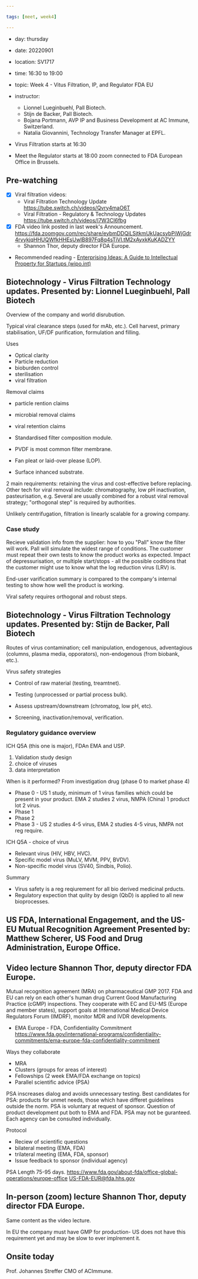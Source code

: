 ```yaml
---

tags: [meet, week4]

---
```


* day: thursday
* date: 20220901
* location: SV1717
* time: 16:30 to 19:00
* topic: Week 4 - Vitus Filtration, IP, and Regulator FDA EU
* instructor: 
	- Lionnel Lueginbuehl, Pall Biotech.
	- Stijn de Backer, Pall Biotech.
	- Bojana Portmann, AVP IP and Business Development at AC Immune, Switzerland.
	- Natalia Giovannini, Technology Transfer Manager at EPFL.

* Virus Filtration starts at 16:30
* Meet the Regulator starts at 18:00 zoom connected to FDA European Office in Brussels.

## Pre-watching
* [x] Viral filtration videos: 
	- Viral Filtration Technology Update <https://tube.switch.ch/videos/Qvry4maO6T>
	- Viral Filtration - Regulatory & Technology Updates <https://tube.switch.ch/videos/I7W3CI6fbg>
* [x]  FDA video link posted in last week's Announcement. <https://fda.zoomgov.com/rec/share/eybmDDQiLSjtkmUkUacsybPiWjGdr4rvykjqHHUQWfkHHEsUwIB897Fq8q4sTiVI.tM2xAyxkKuKADZYY>
	- Shannon Thor, deputy director FDA Europe.

* Recommended reading - [Enterprising Ideas: A Guide to Intellectual Property for Startups (wipo.int)](https://www.wipo.int/edocs/pubdocs/en/wipo_pub_961.pdf)

## Biotechnology - Virus Filtration Technology updates. Presented by: Lionnel Lueginbuehl, Pall Biotech
Overview of the company and world disrubution.

Typical viral clearance steps (used for mAb, etc.).
Cell harvest, primary stabilisation, UF/DF purification, formulation and filling.

Uses
* Optical clarity
* Particle reduction
* bioburden control 
* sterilisation
* viral filtration

Removal claims
* particle rention claims
* microbial removal claims
* viral retention claims

* Standardised filter composition module.
* PVDF is most common filter membrane. 
* Fan pleat or laid-over please (LOP).
* Surface inhanced substrate.

2 main requirements: retaining the virus and cost-effective before replacing.
Other tech for viral removal include: chromatography, low pH inactivation, pasteurisation, e.g. Several are usually combined for a robust viral removal strategy; "orthogonal step" is required by authorities.

Unlikely centrifugation, filtration is linearly scalable for a growing company.

### Case study
Recieve validation info from the supplier: how to you "Pall" know the filter will work.
Pall will simulate the widest range of conditions. The customer must repeat their own tests to know the product works as expected. 
Impact of depressurisation, or multiple start/stops - all the possible coditions that the customer might use to know what the log reduction virus (LRV) is.

End-user  varification summary is compared to the company's internal testing to show how well the product is working. 

Viral safety requires orthogonal and robust steps.

## Biotechnology - Virus Filtration Technology updates. Presented by: Stijn de Backer, Pall Biotech
Routes of virus contamination; cell manipulation, endogenous, adventagious (columns, plasma media, opporators), non-endogenous (from biobank, etc.).

Virus safety strategies
* Control of raw material (testing, treamtnet).
* Testing (unprocessed or partial process bulk).
* Assess upstream/downstream (chromatog, low pH, etc).

* Screening, inactivation/removal, verification.

### Regulatory guidance overview
ICH Q5A (this one is major), FDAn EMA and USP.
1. Validation study design
2. choice of viruses
3. data interpretation 

When is it performed?
From investigation drug (phase 0 to market phase 4)
* Phase 0 - US 1 study, minimum of 1 virus families which could be present in your product. EMA 2 studies 2 virus, NMPA (China) 1 product lot 2 virus.
* Phase 1 
* Phase 2 
* Phase 3 - US 2 studies 4-5 virus, EMA 2 studies 4-5 virus, NMPA not reg require.

ICH Q5A - choice of virus
* Relevant virus (HIV, HBV, HVC).
* Specific model virus (MuLV, MVM, PPV, BVDV).
* Non-specific model virus (SV40, Sindbis, Polio).

Summary
* Virus safety is a reg reqiurement for all bio derived medicinal prducts.
* Regulatory expection that qulity by design (QbD) is applied to all new bioprocesses.

## US FDA, International Engagement, and the US-EU Mutual Recognition Agreement Presented by: Matthew Scherer, US Food and Drug Administration, Europe Office.


## Video lecture Shannon Thor, deputy director FDA Europe.
Mutual recognition agreement (MRA) on pharmaceutical GMP 2017. 
FDA and EU can rely on each other's human drug Current Good Manufacturing Practice (cGMP) inspections.
They cooperate with EC and EU-MS (Europe and member states), support goals at International Medical Device Regulators Forum (IMDRF), monitor MDR and IVDR developments.

* EMA Europe - FDA, Confidentiality Commitment
<https://www.fda.gov/international-programs/confidentiality-commitments/ema-europe-fda-confidentiality-commitment>

Ways they collaborate
* MRA
* Clusters (groups for areas of interest)
* Fellowships (2 week EMA/FDA exchange on topics)
* Parallel scientific advice (PSA)

PSA inscreases dialog and avoids unnecessary testing.
Best candidates for PSA: products for unmet needs, those which have differet guidelines outside the norm.
PSA is voluntary at request of sponsor. 
Question of product development put both to EMA and FDA.
PSA may not be guranteed.
Each agency can be consulted individually.

Protocol
* Reciew of scientific questions
* bilateral meeting (EMA, FDA)
* trilateral meeting (EMA, FDA, sponsor)
* Issue feedback to sponsor (individual agency)

PSA Length 75-95 days.
<https://www.fda.gov/about-fda/office-global-operations/europe-office>
<US-FDA-EUR@fda.hhs.gov>

## In-person (zoom) lecture Shannon Thor, deputy director FDA Europe.
Same content as the video lecture.

In EU the company must have GMP for production- US does not have this requirement yet and may be slow to ever implrement it. 

## Onsite today
Prof. Johannes Streffer CMO of ACImmune.
